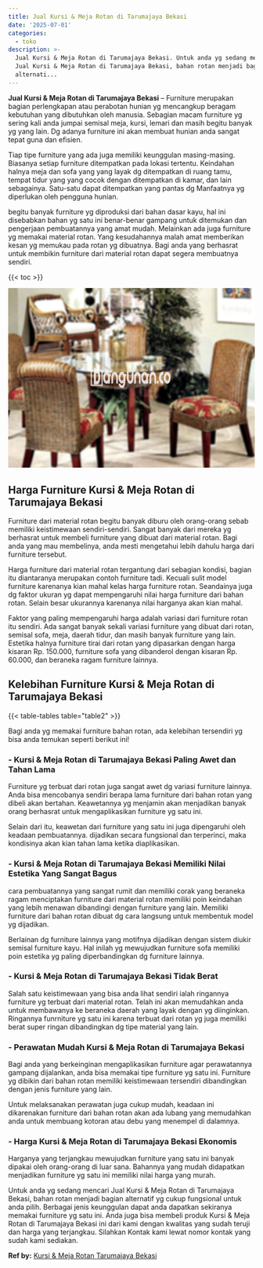 ```yaml
---
title: Jual Kursi & Meja Rotan di Tarumajaya Bekasi
date: '2025-07-01'
categories:
  - toko
description: >-
  Jual Kursi & Meja Rotan di Tarumajaya Bekasi. Untuk anda yg sedang mencari
  Jual Kursi & Meja Rotan di Tarumajaya Bekasi, bahan rotan menjadi bagian
  alternati...
---
```


**Jual Kursi & Meja Rotan di Tarumajaya Bekasi** – Furniture merupakan bagian perlengkapan atau perabotan hunian yg mencangkup beragam kebutuhan yang dibutuhkan oleh manusia. Sebagian macam furniture yg sering kali anda jumpai semisal meja, kursi, lemari dan masih begitu banyak yg yang lain. Dg adanya furniture ini akan membuat hunian anda sangat tepat guna dan efisien.

Tiap tipe furniture yang ada juga memiliki keunggulan masing-masing. Biasanya setiap furniture ditempatkan pada lokasi tertentu. Keindahan halnya meja dan sofa yang yang layak dg ditempatkan di ruang tamu, tempat tidur yang yang cocok dengan ditempatkan di kamar, dan lain sebagainya. Satu-satu dapat ditempatkan yang pantas dg Manfaatnya yg diperlukan oleh pengguna hunian.

begitu banyak furniture yg diproduksi dari bahan dasar kayu, hal ini disebabkan bahan yg satu ini benar-benar gampang untuk ditemukan dan pengerjaan pembuatannya yang amat mudah. Melainkan ada juga furniture yg memakai material rotan. Yang kesudahannya malah amat memberikan kesan yg memukau pada rotan yg dibuatnya. Bagi anda yang berhasrat untuk membikin furniture dari material rotan dapat segera membuatnya sendiri.

{{< toc >}}

![Jual Kursi & Meja Rotan di Tarumajaya Bekasi](/images/kursi-meja-rotan-murah18.png)

## Harga Furniture Kursi & Meja Rotan di Tarumajaya Bekasi

Furniture dari material rotan begitu banyak diburu oleh orang-orang sebab memiliki keistimewaan sendiri-sendiri. Sangat banyak dari mereka yg berhasrat untuk membeli furniture yang dibuat dari material rotan. Bagi anda yang mau membelinya, anda mesti mengetahui lebih dahulu harga dari furniture tersebut.

Harga furniture dari material rotan tergantung dari sebagian kondisi, bagian itu diantaranya merupakan contoh furniture tadi. Kecuali sulit model furniture karenanya kian mahal kelas harga furniture rotan. Seandainya juga dg faktor ukuran yg dapat mempengaruhi nilai harga furniture dari bahan rotan. Selain besar ukurannya karenanya nilai harganya akan kian mahal.

Faktor yang paling mempengaruhi harga adalah variasi dari furniture rotan itu sendiri. Ada sangat banyak sekali variasi furniture yang dibuat dari rotan, semisal sofa, meja, daerah tidur, dan masih banyak furniture yang lain. Estetika halnya furniture tirai dari rotan yang dipasarkan dengan harga kisaran Rp. 150.000, furniture sofa yang dibanderol dengan kisaran Rp. 60.000, dan beraneka ragam furniture lainnya.

## Kelebihan Furniture Kursi & Meja Rotan di Tarumajaya Bekasi

{{< table-tables table="table2" >}}

Bagi anda yg memakai furniture bahan rotan, ada kelebihan tersendiri yg bisa anda temukan seperti berikut ini!

### \- Kursi & Meja Rotan di Tarumajaya Bekasi Paling Awet dan Tahan Lama

Furniture yg terbuat dari rotan juga sangat awet dg variasi furniture lainnya. Anda bisa mencobanya sendiri berapa lama furniture dari bahan rotan yang dibeli akan bertahan. Keawetannya yg menjamin akan menjadikan banyak orang berhasrat untuk mengaplikasikan furniture yg satu ini.

Selain dari itu, keawetan dari furniture yang satu ini juga dipengaruhi oleh keadaan pembuatannya. dijadikan secara fungsional dan terperinci, maka kondisinya akan kian tahan lama ketika diaplikasikan.

### \- Kursi & Meja Rotan di Tarumajaya Bekasi Memiliki Nilai Estetika Yang Sangat Bagus

cara pembuatannya yang sangat rumit dan memiliki corak yang beraneka ragam menciptakan furniture dari material rotan memiliki poin keindahan yang lebih menawan dibandingi dengan furniture yang lain. Memiliki furniture dari bahan rotan dibuat dg cara langsung untuk membentuk model yg dijadikan.

Berlainan dg furniture lainnya yang motifnya dijadikan dengan sistem diukir semisal furniture kayu. Hal inilah yg mewujudkan furniture sofa memiliki poin estetika yg paling diperbandingkan dg furniture lainnya.

### \- Kursi & Meja Rotan di Tarumajaya Bekasi Tidak Berat

Salah satu keistimewaan yang bisa anda lihat sendiri ialah ringannya furniture yg terbuat dari material rotan. Telah ini akan memudahkan anda untuk membawanya ke beraneka daerah yang layak dengan yg diinginkan. Ringannya funrniture yg satu ini karena terbuat dari rotan yg juga memiliki berat super ringan dibandingkan dg tipe material yang lain.

### \- Perawatan Mudah Kursi & Meja Rotan di Tarumajaya Bekasi

Bagi anda yang berkeinginan mengaplikasikan furniture agar perawatannya gampang dijalankan, anda bisa memakai tipe furniture yg satu ini. Furniture yg dibikin dari bahan rotan memiliki keistimewaan tersendiri dibandingkan dengan jenis furniture yang lain.

Untuk melaksanakan perawatan juga cukup mudah, keadaan ini dikarenakan furniture dari bahan rotan akan ada lubang yang memudahkan anda untuk membuang kotoran atau debu yang menempel di dalamnya.

### \- Harga Kursi & Meja Rotan di Tarumajaya Bekasi Ekonomis

Harganya yang terjangkau mewujudkan furniture yang satu ini banyak dipakai oleh orang-orang di luar sana. Bahannya yang mudah didapatkan menjadikan furniture yg satu ini memiliki nilai harga yang murah.

Untuk anda yg sedang mencari Jual Kursi & Meja Rotan di Tarumajaya Bekasi, bahan rotan menjadi bagian alternatif yg cukup fungsional untuk anda pilih. Berbagai jenis keunggulan dapat anda dapatkan sekiranya memakai furniture yg satu ini. Anda juga bisa membeli produk Kursi & Meja Rotan di Tarumajaya Bekasi ini dari kami dengan kwalitas yang sudah teruji dan harga yang terjangkau. Silahkan Kontak kami lewat nomor kontak yang sudah kami sediakan.

**Ref by:** [Kursi & Meja Rotan Tarumajaya Bekasi](https://id.wikipedia.org/wiki/Kursi)
